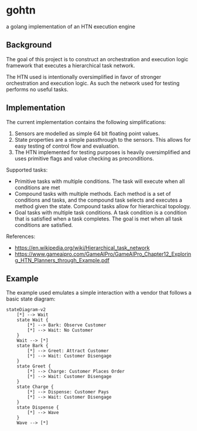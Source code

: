 # gohtn

a golang implementation of an HTN execution engine 

## Background

The goal of this project is to construct an orchestration and execution logic framework that executes a hierarchical task network.

The HTN used is intentionally oversimplified in favor of stronger orchestration and execution logic.  As such the network used for testing performs no useful tasks.

## Implementation

The current implementation contains the following simplifications:
1. Sensors are modelled as simple 64 bit floating point values.
2. State properties are a simple passthrough to the sensors.  This allows for easy testing of control flow and evaluation.
3. The HTN implemented for testing purposes is heavily oversimplified and uses primitive flags and value checking as preconditions.

Supported tasks:
- Primitive tasks with multiple conditions.  The task will execute when all conditions are met
- Compound tasks with multiple methods.  Each method is a set of conditions and tasks, and the compound task selects and executes a method given the state. Compound tasks allow for hierarchical topology.
- Goal tasks with multiple task conditions.  A task condition is a condition that is satisfied when a task completes. The goal is met when all task conditions are satisfied.

References:
- https://en.wikipedia.org/wiki/Hierarchical_task_network
- https://www.gameaipro.com/GameAIPro/GameAIPro_Chapter12_Exploring_HTN_Planners_through_Example.pdf

## Example

The example used emulates a simple interaction with a vendor that follows a basic state diagram:

```mermaid
stateDiagram-v2
    [*] --> Wait
    state Wait {
        [*] --> Bark: Observe Customer
        [*] --> Wait: No Customer
    }
    Wait --> [*]
    state Bark {
        [*] --> Greet: Attract Customer
        [*] --> Wait: Customer Disengage
    }
    state Greet {
        [*] --> Charge: Customer Places Order
        [*] --> Wait: Customer Disengage
    }
    state Charge {
        [*] --> Dispense: Customer Pays
        [*] --> Wait: Customer Disengage
    }
    state Dispense {
        [*] --> Wave
    }
    Wave --> [*]
```
